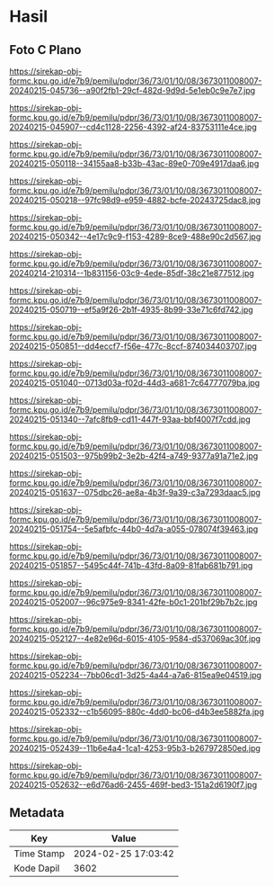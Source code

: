 # Hasil

## Foto C Plano

https://sirekap-obj-formc.kpu.go.id/e7b9/pemilu/pdpr/36/73/01/10/08/3673011008007-20240215-045736--a90f2fb1-29cf-482d-9d9d-5e1eb0c9e7e7.jpg

https://sirekap-obj-formc.kpu.go.id/e7b9/pemilu/pdpr/36/73/01/10/08/3673011008007-20240215-045907--cd4c1128-2256-4392-af24-83753111e4ce.jpg

https://sirekap-obj-formc.kpu.go.id/e7b9/pemilu/pdpr/36/73/01/10/08/3673011008007-20240215-050118--34155aa8-b33b-43ac-89e0-709e4917daa6.jpg

https://sirekap-obj-formc.kpu.go.id/e7b9/pemilu/pdpr/36/73/01/10/08/3673011008007-20240215-050218--97fc98d9-e959-4882-bcfe-20243725dac8.jpg

https://sirekap-obj-formc.kpu.go.id/e7b9/pemilu/pdpr/36/73/01/10/08/3673011008007-20240215-050342--4e17c9c9-f153-4289-8ce9-488e90c2d567.jpg

https://sirekap-obj-formc.kpu.go.id/e7b9/pemilu/pdpr/36/73/01/10/08/3673011008007-20240214-210314--1b831156-03c9-4ede-85df-38c21e877512.jpg

https://sirekap-obj-formc.kpu.go.id/e7b9/pemilu/pdpr/36/73/01/10/08/3673011008007-20240215-050719--ef5a9f26-2b1f-4935-8b99-33e71c6fd742.jpg

https://sirekap-obj-formc.kpu.go.id/e7b9/pemilu/pdpr/36/73/01/10/08/3673011008007-20240215-050851--dd4eccf7-f56e-477c-8ccf-874034403707.jpg

https://sirekap-obj-formc.kpu.go.id/e7b9/pemilu/pdpr/36/73/01/10/08/3673011008007-20240215-051040--0713d03a-f02d-44d3-a681-7c64777079ba.jpg

https://sirekap-obj-formc.kpu.go.id/e7b9/pemilu/pdpr/36/73/01/10/08/3673011008007-20240215-051340--7afc8fb9-cd11-447f-93aa-bbf4007f7cdd.jpg

https://sirekap-obj-formc.kpu.go.id/e7b9/pemilu/pdpr/36/73/01/10/08/3673011008007-20240215-051503--975b99b2-3e2b-42f4-a749-9377a91a71e2.jpg

https://sirekap-obj-formc.kpu.go.id/e7b9/pemilu/pdpr/36/73/01/10/08/3673011008007-20240215-051637--075dbc26-ae8a-4b3f-9a39-c3a7293daac5.jpg

https://sirekap-obj-formc.kpu.go.id/e7b9/pemilu/pdpr/36/73/01/10/08/3673011008007-20240215-051754--5e5afbfc-44b0-4d7a-a055-078074f39463.jpg

https://sirekap-obj-formc.kpu.go.id/e7b9/pemilu/pdpr/36/73/01/10/08/3673011008007-20240215-051857--5495c44f-741b-43fd-8a09-81fab681b791.jpg

https://sirekap-obj-formc.kpu.go.id/e7b9/pemilu/pdpr/36/73/01/10/08/3673011008007-20240215-052007--96c975e9-8341-42fe-b0c1-201bf29b7b2c.jpg

https://sirekap-obj-formc.kpu.go.id/e7b9/pemilu/pdpr/36/73/01/10/08/3673011008007-20240215-052127--4e82e96d-6015-4105-9584-d537069ac30f.jpg

https://sirekap-obj-formc.kpu.go.id/e7b9/pemilu/pdpr/36/73/01/10/08/3673011008007-20240215-052234--7bb06cd1-3d25-4a44-a7a6-815ea9e04519.jpg

https://sirekap-obj-formc.kpu.go.id/e7b9/pemilu/pdpr/36/73/01/10/08/3673011008007-20240215-052332--c1b56095-880c-4dd0-bc06-d4b3ee5882fa.jpg

https://sirekap-obj-formc.kpu.go.id/e7b9/pemilu/pdpr/36/73/01/10/08/3673011008007-20240215-052439--11b6e4a4-1ca1-4253-95b3-b267972850ed.jpg

https://sirekap-obj-formc.kpu.go.id/e7b9/pemilu/pdpr/36/73/01/10/08/3673011008007-20240215-052632--e6d76ad6-2455-469f-bed3-151a2d6190f7.jpg


## Metadata

| Key        | Value               |
| ---------- | ------------------- |
| Time Stamp | 2024-02-25 17:03:42 |
| Kode Dapil | 3602                |



